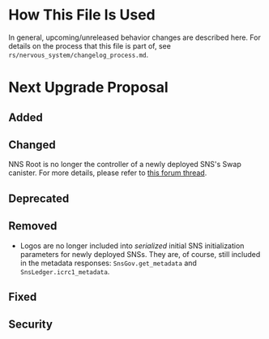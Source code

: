 # How This File Is Used

In general, upcoming/unreleased behavior changes are described here. For details
on the process that this file is part of, see
`rs/nervous_system/changelog_process.md`.


# Next Upgrade Proposal

## Added

## Changed

NNS Root is no longer the controller of a newly deployed SNS's Swap canister. For more details,
please refer to [this forum thread](https://forum.dfinity.org/t/making-swap-a-proper-sns-canister/36519?u=aterga).

## Deprecated

## Removed

* Logos are no longer included into *serialized* initial SNS initialization parameters for newly
  deployed SNSs. They are, of course, still included in the metadata responses: 
  `SnsGov.get_metadata` and `SnsLedger.icrc1_metadata`.

## Fixed

## Security
